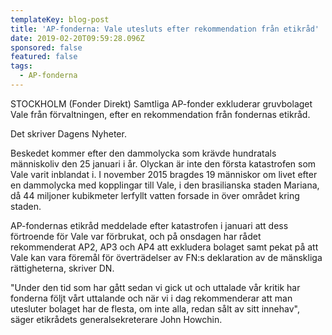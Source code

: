 ```yaml
---
templateKey: blog-post
title: 'AP-fonderna: Vale utesluts efter rekommendation från etikråd'
date: 2019-02-20T09:59:28.096Z
sponsored: false
featured: false
tags:
  - AP-fonderna
---
```

STOCKHOLM (Fonder Direkt) Samtliga AP-fonder exkluderar gruvbolaget Vale från förvaltningen, efter en rekommendation från fondernas etikråd.

Det skriver Dagens Nyheter.

Beskedet kommer efter den dammolycka som krävde hundratals människoliv den 25 januari i år. Olyckan är inte den första katastrofen som Vale varit inblandat i. I november 2015 bragdes 19 människor om livet efter en dammolycka med kopplingar till Vale, i den brasilianska staden Mariana, då 44 miljoner kubikmeter lerfyllt vatten forsade in över området kring staden.

AP-fondernas etikråd meddelade efter katastrofen i januari att dess förtroende för Vale var förbrukat, och på onsdagen har rådet rekommenderat AP2, AP3 och AP4 att exkludera bolaget samt pekat på att Vale kan vara föremål för överträdelser av FN:s deklaration av de mänskliga rättigheterna, skriver DN.

"Under den tid som har gått sedan vi gick ut och uttalade vår kritik har fonderna följt vårt uttalande och när vi i dag rekommenderar att man utesluter bolaget har de flesta, om inte alla, redan sålt av sitt innehav", säger etikrådets generalsekreterare John Howchin.

